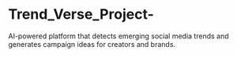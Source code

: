 # Trend_Verse_Project-
AI-powered platform that detects emerging social media trends and generates campaign ideas for creators and brands.

